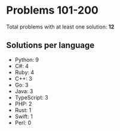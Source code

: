 # Problems 101-200

Total problems with at least one solution: **12**

## Solutions per language

- Python: 9
- C#: 4
- Ruby: 4
- C++: 3
- Go: 3
- Java: 3
- TypeScript: 3
- PHP: 2
- Rust: 1
- Swift: 1
- Perl: 0
